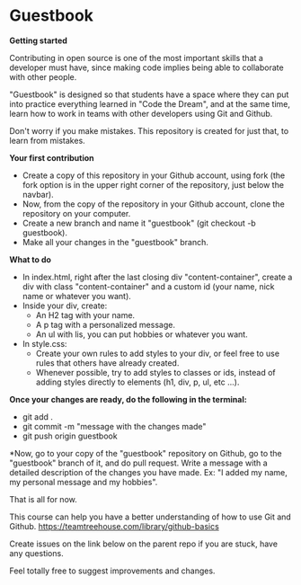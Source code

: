 # Guestbook

**Getting started**

Contributing in open source is one of the most important skills that a developer must have, since making code implies being able to collaborate with other people.

"Guestbook" is designed so that students have a space where they can put into practice everything learned in "Code the Dream", and at the same time, learn how to work in teams with other developers using Git and Github.

Don't worry if you make mistakes. This repository is created for just that, to learn from mistakes.


**Your first contribution**

* Create a copy of this repository in your Github account, using fork (the fork option is in the upper right corner of the repository, just below the navbar).
* Now, from the copy of the repository in your Github account, clone the repository on your computer.
* Create a new branch and name it "guestbook" (git checkout -b guestbook).
* Make all your changes in the "guestbook" branch.

**What to do**
* In index.html, right after the last closing div "content-container", create a div with class "content-container" and a custom id (your name, nick name or whatever you want).
* Inside your div, create:
  * An H2 tag with your name.
  * A p tag with a personalized message.
  * An ul with lis, you can put hobbies or whatever you want.
* In style.css:
  * Create your own rules to add styles to your div, or feel free to use rules that others have already created.
  * Whenever possible, try to add styles to classes or ids, instead of adding styles directly to elements (h1, div, p, ul, etc ...).

**Once your changes are ready, do the following in the terminal:**

* git add .
* git commit -m "message with the changes made"
* git push origin guestbook

*Now, go to your copy of the "guestbook" repository on Github, go to the "guestbook" branch of it, and do pull request. Write a message with a detailed description of the changes you have made. Ex: "I added my name, my personal message and my hobbies".

That is all for now.

This course can help you have a better understanding of how to use Git and Github.
https://teamtreehouse.com/library/github-basics

Create issues on the link below on the parent repo if you are stuck, have any questions.

Feel totally free to suggest improvements and changes.
